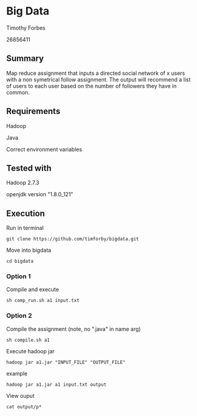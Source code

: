 # Big Data
Timothy Forbes

26856411
## Summary 

Map reduce assignment that inputs a directed social network of x users with a non symetrical follow assignment. The output will recommend a list of users to each user based on the number of followers they have in common.

## Requirements
Hadoop

Java

Correct environment variables

## Tested with
Hadoop 2.7.3

openjdk version "1.8.0_121"

## Execution

Run in terminal 
```
git clone https://github.com/timforby/bigdata.git
```
Move into bigdata
```
cd bigdata
```
### Option 1
Compile and execute
```
sh comp_run.sh a1 input.txt
```
### Option 2
Compile the assignment (note, no ".java" in name arg)
```
sh compile.sh a1
```
Execute hadoop jar
```
hadoop jar a1.jar "INPUT_FILE" "OUTPUT_FILE"
```
example
```
hadoop jar a1.jar a1 input.txt output
```
View ouput
```
cat output/p*
```
